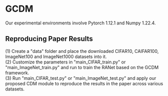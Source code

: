 # GCDM
Our experimental environments involve Pytorch 1.12.1 and Numpy 1.22.4.

## Reproducing Paper Results
(1) Create a "data" folder and place the downloaded CIFAR10, CAIFAR100, ImageNet100 and ImageNet1000 datasets into it.  
(2) Customize the parameters in "main_CIFAR_train.py" or "main_ImageNet_train.py" and run to train the RANet based on the GCDM framework.  
(3) Run "main_CIFAR_test.py" or "main_ImageNet_test.py" and apply our proposed CDM module to reproduce the results in the paper across various datasets.
  

